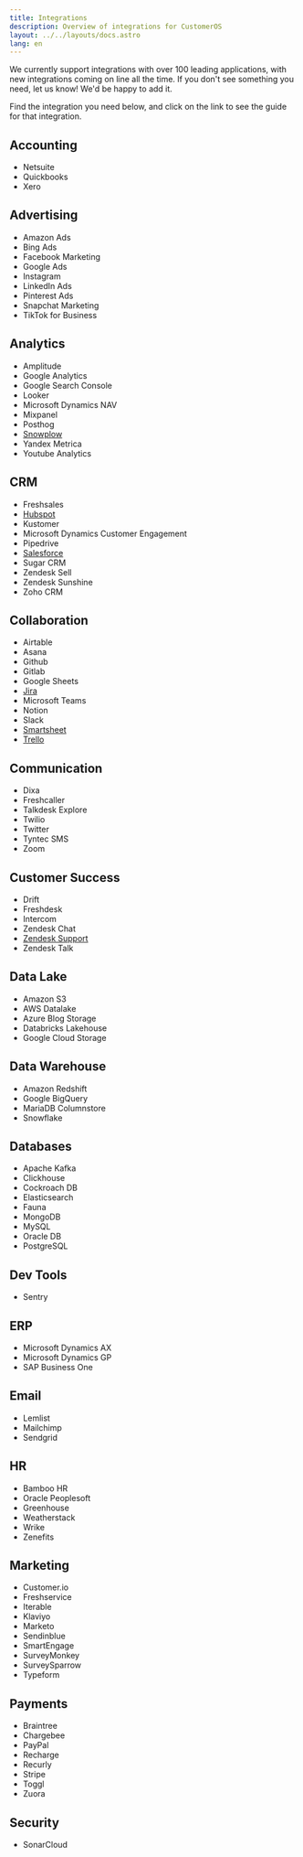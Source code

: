 ```yaml
---
title: Integrations
description: Overview of integrations for CustomerOS
layout: ../../layouts/docs.astro
lang: en
---
```


We currently support integrations with over 100 leading applications, with new integrations coming on line all the time.  If you don't see something you need, let us know!  We'd be happy to add it.

Find the integration you need below, and click on the link to see the guide for that integration.

## Accounting

- Netsuite
- Quickbooks
- Xero

## Advertising

- Amazon Ads
- Bing Ads
- Facebook Marketing
- Google Ads
- Instagram
- LinkedIn Ads
- Pinterest Ads
- Snapchat Marketing
- TikTok for Business

## Analytics

- Amplitude
- Google Analytics
- Google Search Console
- Looker
- Microsoft Dynamics NAV
- Mixpanel
- Posthog
- [Snowplow][snowplow]
- Yandex Metrica
- Youtube Analytics

## CRM

- Freshsales
- [Hubspot][hubspot]
- Kustomer
- Microsoft Dynamics Customer Engagement
- Pipedrive
- [Salesforce][salesforce]
- Sugar CRM
- Zendesk Sell
- Zendesk Sunshine
- Zoho CRM

## Collaboration

- Airtable
- Asana
- Github
- Gitlab
- Google Sheets
- [Jira][jira]
- Microsoft Teams
- Notion
- Slack
- [Smartsheet][smartsheet]
- [Trello][trello]

## Communication

- Dixa
- Freshcaller
- Talkdesk Explore
- Twilio
- Twitter
- Tyntec SMS
- Zoom

## Customer Success

- Drift
- Freshdesk
- Intercom
- Zendesk Chat
- [Zendesk Support][zendesk-support]
- Zendesk Talk

## Data Lake

- Amazon S3
- AWS Datalake
- Azure Blog Storage
- Databricks Lakehouse
- Google Cloud Storage

## Data Warehouse

- Amazon Redshift
- Google BigQuery
- MariaDB Columnstore
- Snowflake

## Databases

- Apache Kafka
- Clickhouse
- Cockroach DB
- Elasticsearch
- Fauna
- MongoDB
- MySQL
- Oracle DB
- PostgreSQL

## Dev Tools

- Sentry

## ERP

- Microsoft Dynamics AX
- Microsoft Dynamics GP
- SAP Business One

## Email

- Lemlist
- Mailchimp
- Sendgrid

## HR

- Bamboo HR
- Oracle Peoplesoft
- Greenhouse
- Weatherstack
- Wrike
- Zenefits

## Marketing

- Customer.io
- Freshservice
- Iterable
- Klaviyo
- Marketo
- Sendinblue
- SmartEngage
- SurveyMonkey
- SurveySparrow
- Typeform

## Payments

- Braintree
- Chargebee
- PayPal
- Recharge
- Recurly
- Stripe
- Toggl
- Zuora

## Security

- SonarCloud

<!--- References --->

[hubspot]: /en/integrations/hubspot/
[salesforce]: /en/integrations/salesforce/
[zendesk-support]: /en/integrations/zendesk-support/
[google-workspace]: /en/integrations/google-workspace/
[jira]: /en/integrations/jira/
[trello]: /en/integrations/trello/
[smartsheet]: /en/integrations/smartsheet/
[snowplow]: /en/integrations/snowplow/
